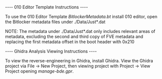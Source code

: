 ---- 010 Editor Template Instructions ----

To use the 010 Editor Template *BitlockerMetadata.bt* install 010 editor, open the Bitlocker metadata files under ./Data/Just*.dat

NOTE: The metadata under ./Data/Just*.dat only includes relevant areas of metadata, excluding the second and third copy of FVE metadata and replacing the first metadata offset in the boot header with 0x210

---- Ghidra Analysis Viewing Instructions ----

To view the reverse-engineering in Ghidra, install Ghidra. View the Ghidra project via File -> New Project, then viewing project with Project -> View Project opening *manage-bde.gpr*.
